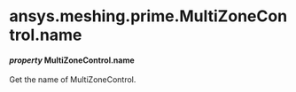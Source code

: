 <a id="ansys-meshing-prime-multizonecontrol-name"></a>

# ansys.meshing.prime.MultiZoneControl.name

<a id="ansys.meshing.prime.MultiZoneControl.name"></a>

#### *property* MultiZoneControl.name

Get the name of MultiZoneControl.

<!-- !! processed by numpydoc !! -->
